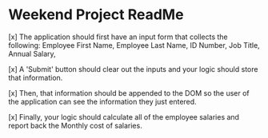 Weekend Project ReadMe
=======================

[x] The application should first have an input form that collects the following:
    Employee First Name,
    Employee Last Name,
    ID Number,
    Job Title,
    Annual Salary,

[x]  A 'Submit' button should clear out the inputs and your logic should store
    that information.

[x] Then, that information should be appended to the DOM so the user of the
    application can see the information they just entered.

[x] Finally, your logic should calculate all of the employee salaries and report
    back the Monthly cost of  salaries.
